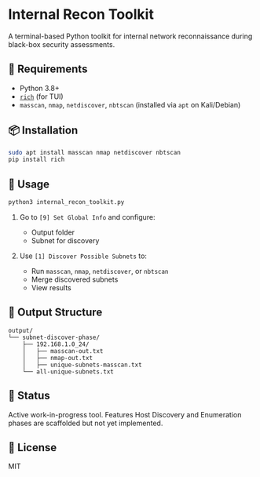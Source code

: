 # Internal Recon Toolkit

A terminal-based Python toolkit for internal network reconnaissance during black-box security assessments.

## 🔧 Requirements

- Python 3.8+
- [`rich`](https://pypi.org/project/rich/) (for TUI)
- `masscan`, `nmap`, `netdiscover`, `nbtscan` (installed via `apt` on Kali/Debian)

## 📦 Installation

```bash
sudo apt install masscan nmap netdiscover nbtscan
pip install rich
```

## 🚀 Usage

```bash
python3 internal_recon_toolkit.py
```

1. Go to `[9] Set Global Info` and configure:
   - Output folder
   - Subnet for discovery

2. Use `[1] Discover Possible Subnets` to:
   - Run `masscan`, `nmap`, `netdiscover`, or `nbtscan`
   - Merge discovered subnets
   - View results

## 📁 Output Structure

```
output/
└── subnet-discover-phase/
    ├── 192.168.1.0_24/
    │   ├── masscan-out.txt
    │   ├── nmap-out.txt
    │   ├── unique-subnets-masscan.txt
    └── all-unique-subnets.txt
```

## 🧭 Status

Active work-in-progress tool. Features  Host Discovery and Enumeration phases are scaffolded but not yet implemented.

## 📄 License

MIT
